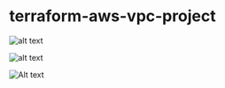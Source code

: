 # terraform-aws-vpc-project

![alt text](http://https://raw.githubusercontent.com/olivierots/terraform-aws-vpc-project/master/loadalancing_autoScaling_project/LoadBalancer%20AutoScaling%20Project%20Architecture.jpeg)

![alt text](https://github.com/olivierots/terraform-aws-vpc-project/blob/master/loadalancing_autoScaling_project/LoadBalancer%20AutoScaling%20Project%20Architecture.jpeg "Title")

![Alt text](relative/path/to/img.jpg?raw=true "Title")
